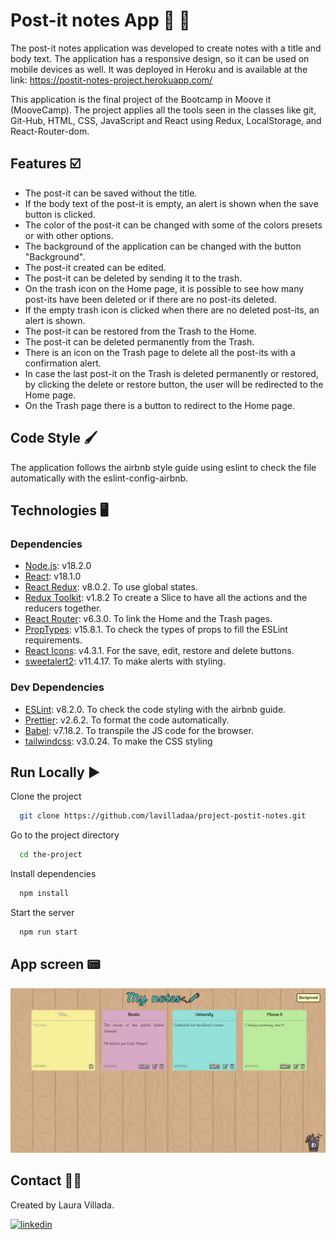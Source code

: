 # Post-it notes App :page_facing_up: :pushpin:

The post-it notes application was developed to create notes with a title and body text.
The application has a responsive design, so it can be used on mobile devices as well. It was deployed in Heroku and is available at the link: https://postit-notes-project.herokuapp.com/

This application is the final project of the Bootcamp in Moove it (MooveCamp).
The project applies all the tools seen in the classes like git, Git-Hub, HTML, CSS, JavaScript and
React using Redux, LocalStorage, and React-Router-dom.

## Features :ballot_box_with_check:

- The post-it can be saved without the title.
- If the body text of the post-it is empty, an alert is shown when the save button is clicked.
- The color of the post-it can be changed with some of the colors presets or with other options.
- The background of the application can be changed with the button "Background".
- The post-it created can be edited.
- The post-it can be deleted by sending it to the trash.
- On the trash icon on the Home page, it is possible to see how many post-its have been deleted or if there are no post-its deleted.
- If the empty trash icon is clicked when there are no deleted post-its, an alert is shown.
- The post-it can be restored from the Trash to the Home.
- The post-it can be deleted permanently from the Trash.
- There is an icon on the Trash page to delete all the post-its with a confirmation alert.
- In case the last post-it on the Trash is deleted permanently or restored, by clicking the delete or restore button, the user will be redirected to the Home page.
- On the Trash page there is a button to redirect to the Home page.

## Code Style :paintbrush:

The application follows the airbnb style guide
using eslint to check the file automatically with the
eslint-config-airbnb.

## Technologies :desktop_computer:

### Dependencies

- [Node.js](https://nodejs.org/es/): v18.2.0
- [React](https://reactjs.org/): v18.1.0
- [React Redux](https://react-redux.js.org): v8.0.2. To use global states.
- [Redux Toolkit](https://redux-toolkit.js.org/): v1.8.2 To create a Slice to have all the actions and the reducers together.
- [React Router](https://reactrouter.com/docs/en/v6): v6.3.0. To link the Home and the Trash pages.
- [PropTypes](https://www.npmjs.com/package/prop-types): v15.8.1. To check the types of props to fill the ESLint requirements.
- [React Icons](https://react-icons.github.io/react-icons/): v4.3.1. For the save, edit, restore and delete buttons.
- [sweetalert2](https://sweetalert2.github.io/): v11.4.17. To make alerts with styling.

### Dev Dependencies

- [ESLint](https://eslint.org/docs/user-guide/getting-started): v8.2.0. To check the code styling with the airbnb guide.
- [Prettier](https://prettier.io/docs/en/install.html): v2.6.2. To format the code automatically.
- [Babel](https://www.npmjs.com/package/@babel/core): v7.18.2. To transpile the JS code for the browser.
- [tailwindcss](https://tailwindcss.com/docs/guides/create-react-app): v3.0.24. To make the CSS styling

## Run Locally :arrow_forward:

Clone the project

```bash
  git clone https://github.com/lavilladaa/project-postit-notes.git
```

Go to the project directory

```bash
  cd the-project
```

Install dependencies

```bash
  npm install
```

Start the server

```bash
  npm run start
```

## App screen :pager:

![Algorithm schema](./src/components/assets/screenApp.PNG)

## Contact :pouting_woman:

Created by Laura Villada.

[![linkedin](https://img.shields.io/badge/linkedin-0A66C2?style=for-the-badge&logo=linkedin&logoColor=white)](https://www.linkedin.com/in/laura-villada-atehortua/)